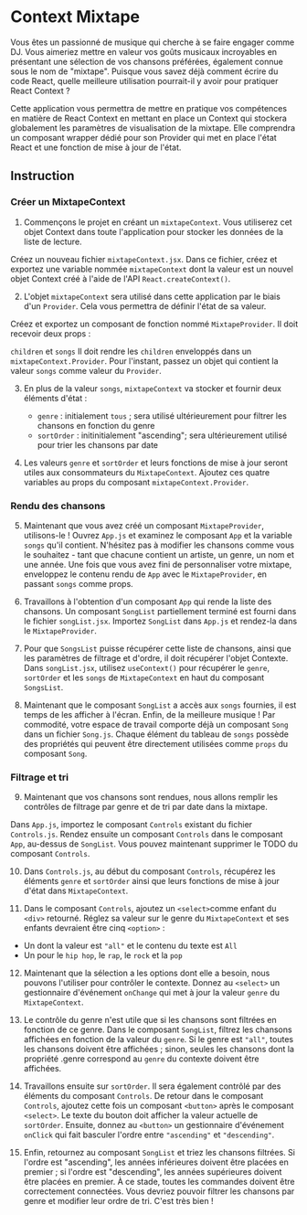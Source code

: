 # Context Mixtape

Vous êtes un passionné de musique qui cherche à se faire engager comme DJ. Vous aimeriez mettre en valeur vos goûts musicaux incroyables en présentant une sélection de vos chansons préférées, également connue sous le nom de "mixtape". Puisque vous savez déjà comment écrire du code React, quelle meilleure utilisation pourrait-il y avoir pour pratiquer React Context ?

Cette application vous permettra de mettre en pratique vos compétences en matière de React Context en mettant en place un Context qui stockera globalement les paramètres de visualisation de la mixtape. Elle comprendra un composant wrapper dédié pour son Provider qui met en place l'état React et une fonction de mise à jour de l'état.

## Instruction
### Créer un MixtapeContext

1. Commençons le projet en créant un `mixtapeContext`. Vous utiliserez cet objet Context dans toute l'application pour stocker les données de la liste de lecture.

Créez un nouveau fichier `mixtapeContext.jsx`. Dans ce fichier, créez et exportez une variable nommée `mixtapeContext` dont la valeur est un nouvel objet Context créé à l'aide de l'API `React.createContext()`.

2. L'objet `mixtapeContext` sera utilisé dans cette application par le biais d'un `Provider`. Cela vous permettra de définir l'état de sa valeur.

Créez et exportez un composant de fonction nommé `MixtapeProvider`. Il doit recevoir deux props :

`children` et
`songs`
Il doit rendre les `children` enveloppés dans un `mixtapeContext.Provider`. Pour l'instant, passez un objet qui contient la valeur `songs` comme valeur du `Provider`.

3. En plus de la valeur `songs`, `mixtapeContext` va stocker et fournir deux éléments d'état :
   - `genre` : initialement `tous` ; sera utilisé ultérieurement pour filtrer les chansons en fonction du genre
   - `sortOrder` : initinitialement "ascending"; sera ultérieurement utilisé pour trier les chansons par date

4. Les valeurs `genre` et `sortOrder` et leurs fonctions de mise à jour seront utiles aux consommateurs du `MixtapeContext`. Ajoutez ces quatre variables au props du composant `mixtapeContext.Provider`.

### Rendu des chansons

5. Maintenant que vous avez créé un composant `MixtapeProvider`, utilisons-le ! Ouvrez `App.js` et examinez le composant `App` et la variable `songs` qu'il contient. N'hésitez pas à modifier les chansons comme vous le souhaitez - tant que chacune contient un artiste, un genre, un nom et une année.
Une fois que vous avez fini de personnaliser votre mixtape, enveloppez le contenu rendu de `App` avec le `MixtapeProvider`, en passant `songs` comme props.

6. Travaillons à l'obtention d'un composant `App` qui rende la liste des chansons. Un composant `SongList` partiellement terminé est fourni dans le fichier `songList.jsx`. Importez `SongList` dans `App.js` et rendez-la dans le `MixtapeProvider`.

7. Pour que `SongsList` puisse récupérer cette liste de chansons, ainsi que les paramètres de filtrage et d'ordre, il doit récupérer l'objet Contexte.
Dans `songList.jsx`, utilisez `useContext()` pour récupérer le `genre`, `sortOrder` et les `songs` de `MixtapeContext` en haut du composant `SongsList`.

8. Maintenant que le composant `SongList` a accès aux `songs` fournies, il est temps de les afficher à l'écran. Enfin, de la meilleure musique !
Par commodité, votre espace de travail comporte déjà un composant `Song` dans un fichier `Song.js`. Chaque élément du tableau de `songs` possède des propriétés qui peuvent être directement utilisées comme `props` du composant `Song`.

### Filtrage et tri

9. Maintenant que vos chansons sont rendues, nous allons remplir les contrôles de filtrage par genre et de tri par date dans la mixtape.

Dans `App.js`, importez le composant `Controls` existant du fichier `Controls.js`. Rendez ensuite un composant `Controls` dans le composant `App`, au-dessus de `SongList`. Vous pouvez maintenant supprimer le TODO du composant `Controls`.

10. Dans `Controls.js`, au début du composant `Controls`, récupérez les éléments `genre` et `sortOrder` ainsi que leurs fonctions de mise à jour d'état dans `MixtapeContext`.

11. Dans le composant `Controls`, ajoutez un `<select>`comme enfant du `<div>` retourné. Réglez sa valeur sur le genre du `MixtapeContext` et ses enfants devraient être cinq `<option>` :
- Un dont la valeur est `"all"` et le contenu du texte est `All`
- Un pour le `hip hop`, le `rap`, le `rock` et la `pop`

12. Maintenant que la sélection a les options dont elle a besoin, nous pouvons l'utiliser pour contrôler le contexte. Donnez au `<select>` un gestionnaire d'événement `onChange` qui met à jour la valeur `genre` du `MixtapeContext`.

13. Le contrôle du genre n'est utile que si les chansons sont filtrées en fonction de ce genre. Dans le composant `SongList`, filtrez les chansons affichées en fonction de la valeur du `genre`. Si le genre est `"all"`, toutes les chansons doivent être affichées ; sinon, seules les chansons dont la propriété .genre correspond au `genre` du contexte doivent être affichées.
    
14. Travaillons ensuite sur `sortOrder`. Il sera également contrôlé par des éléments du composant `Controls`. De retour dans le composant `Controls`, ajoutez cette fois un composant `<button>` après le composant `<select>`. Le texte du bouton doit afficher la valeur actuelle de `sortOrder`.
Ensuite, donnez au `<button>` un gestionnaire d'événement `onClick` qui fait basculer l'ordre entre `"ascending"` et `"descending"`.

15. Enfin, retournez au composant `SongList` et triez les chansons filtrées. Si l'ordre est "ascending", les années inférieures doivent être placées en premier ; si l'ordre est "descending", les années supérieures doivent être placées en premier.
À ce stade, toutes les commandes doivent être correctement connectées. Vous devriez pouvoir filtrer les chansons par genre et modifier leur ordre de tri. C'est très bien !

